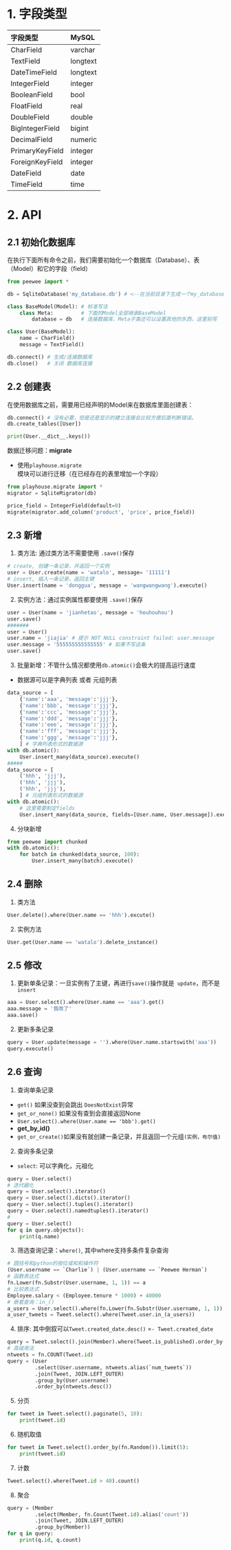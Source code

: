 # 1. 字段类型

| 字段类型        | MySQL    |
| :-------------- | :------- |
| CharField       | varchar  |
| TextField       | longtext |
| DateTimeField   | longtext |
| IntegerField    | integer  |
| BooleanField    | bool     |
| FloatField      | real     |
| DoubleField     | double   |
| BigIntegerField | bigint   |
| DecimalField    | numeric  |
| PrimaryKeyField | integer  |
| ForeignKeyField | integer  |
| DateField       | date     |
| TimeField       | time     |

# 2. API

## 2.1 初始化数据库

在执行下面所有命令之前，我们需要初始化一个数据库（Database）、表（Model）和它的字段（field）

```python
from peewee import *

db = SqliteDatabase('my_database.db') # <--在当前目录下生成一个my_database.db文件

class BaseModel(Model): # 标准写法
    class Meta:         # 下面的Model全部继承BaseModel
        database = db   # 连接数据库，Meta子类还可以设置其他的东西，这里别写

class User(BaseModel):
    name = CharField()
    message = TextField()

db.connect() # 生成/连接数据库
db.close()   # 关闭 数据库连接
```

## 2.2 创建表

在使用数据库之前，需要用已经声明的Model来在数据库里面创建表：

```python
db.connect() # 没有必要，但是还是显示的建立连接会比较方便后面判断错误。
db.create_tables([User])

print(User.__dict__.keys())
```

数据迁移问题：**migrate**

- 使用`playhouse.migrate`模块可以进行迁移（在已经存在的表里增加一个字段）

```python
from playhouse.migrate import *
migrator = SqliteMigrator(db)

price_field = IntegerField(default=0)
migrate(migrator.add_column('product', 'price', price_field))
```

## 2.3 新增

1. 类方法: 通过类方法不需要使用 `.save()`保存

```python
# create, 创建一条记录，并返回一个实例
user = User.create(name = 'watalo', message= '11111')
# insert, 插入一条记录，返回主键
User.insert(name = 'donggua', message = 'wangwangwang').execute()
```

2. 实例方法：通过实例属性都要使用 `.save()`保存

```python
user = User(name = 'jianhetao', message = 'houhouhou')
user.save()
#######
user = User()
user.name = 'jiajia' # 提示 NOT NULL constraint failed: user.message
user.message = '555555555555555' # 如果不写这条
user.save() 
```

3. 批量新增：不管什么情况都使用`db.atomic()`会极大的提高运行速度

- 数据源可以是字典列表 或者 元组列表

```python
data_source = [
    {'name':'aaa', 'message':'jjj'},
    {'name':'bbb', 'message':'jjj'},
    {'name':'ccc', 'message':'jjj'},
    {'name':'ddd', 'message':'jjj'},
    {'name':'eee', 'message':'jjj'},
    {'name':'fff', 'message':'jjj'},
    {'name':'ggg', 'message':'jjj'},
    ] # 字典列表形式的数据源
with db.atomic():
    User.insert_many(data_source).execute()
#####
data_source = [
    ('hhh', 'jjj'),
    ('hhh', 'jjj'),
    ('hhh', 'jjj'),
    ] # 元组列表形式的数据源
with db.atomic():
    # 这里需要制定fields
    User.insert_many(data_source, fields=[User.name, User.message]).execute()
```

4. 分块新增

```python
from peewee import chunked
with db.atomic():
    for batch in chunked(data_source, 100):
        User.insert_many(batch).execute()
```

## 2.4 删除

1. 类方法

```python
User.delete().where(User.name == 'hhh').excute()
```

2. 实例方法

```python
User.get(User.name == 'watalo').delete_instance()
```

## 2.5 修改

1. 更新单条记录：一旦实例有了主键，再进行`save()`操作就是` update`，而不是` insert`

```python
aaa = User.select().where(User.name == 'aaa').get()
aaa.message = '我改了'
aaa.save()
```

2. 更新多条记录

```python
query = User.update(message = '').where(User.name.startswith('aaa'))
query.execute()
```

## 2.6 查询

1. 查询单条记录

- `get()` 如果没查到会跳出 `DoesNotExist`异常
- `get_or_none()` 如果没有查到会直接返回None
- `User.select().where(User.name == 'bbb').get()`
- **get_by_id()**
- `get_or_create()`如果没有就创建一条记录，并且返回一个元组`(实例，布尔值)`

2. 查询多条记录

- `select`: 可以字典化，元祖化

```python
query = User.select()
# 迭代器化
query = User.select().iterator()
query = User.select().dicts().iterator()
query = User.select().tuples().iterator()
query = User.select().namedtuples().iterator()
# 
query = User.select()
for q in query.objects():
    print(q.name)
```

3. 筛选查询记录：`where()`, 其中where支持多条件复杂查询

```python
# 圆括号和python的按位或和和操作符
(User.username == `Charlie`) | (User.username == `Peewee Herman`)
# 函数表达式
fn.Lower(fn.Substr(User.username, 1, 1)) == a
# 比较表达式
Employee.salary < (Employee.tenure * 1000) + 40000
# 嵌套查询：in_()
a_users = User.select().where(fn.Lower(fn.Substr(User.username, 1, 1)) == `a`)
a_user_tweets = Tweet.select().where(Tweet.user.in_(a_users))
```

4. 排序: 其中倒叙可以`Tweet.created_date.desc()` =`- Tweet.created_date`

```python
query = Tweet.select().join(Member).where(Tweet.is_published).order_by(Tweet.created_date.desc())
# 高级用法
ntweets = fn.COUNT(Tweet.id)
query = (User
         .select(User.username, ntweets.alias(`num_tweets`))
         .join(Tweet, JOIN.LEFT_OUTER)
         .group_by(User.username)
         .order_by(ntweets.desc())
```

5. 分页

```python
for tweet in Tweet.select().paginate(5, 10):
    print(tweet.id)
```

6. 随机取值

```python
for tweet in Tweet.select().order_by(fn.Random()).limit(5):
    print(tweet.id)
```

7. 计数

```python
Tweet.select().where(Tweet.id > 40).count()
```

8. 聚合

```python
query = (Member
         .select(Member, fn.Count(Tweet.id).alias('count'))
         .join(Tweet, JOIN.LEFT_OUTER)
         .group_by(Member))
for q in query:
    print(q.id, q.count)
```



